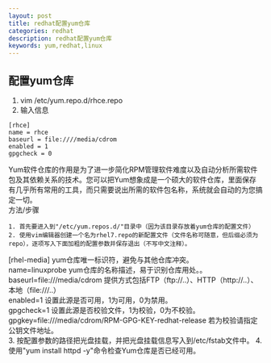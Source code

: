 ```yaml
---
layout: post
title: redhat配置yum仓库
categories: redhat
description: redhat配置yum仓库
keywords: yum,redhat,linux
---
```



## 配置yum仓库

 1. vim /etc/yum.repo.d/rhce.repo
 2. 输入信息
 ```
 [rhce]
 name = rhce
 baseurl = file:////media/cdrom
 enabled = 1
 gpgcheck = 0
 ```
 Yum软件仓库的作用是为了进一步简化RPM管理软件难度以及自动分析所需软件包及其依赖关系的技术。您可以把Yum想象成是一个硕大的软件仓库，里面保存有几乎所有常用的工具，而只需要说出所需的软件包名称，系统就会自动的为您搞定一切。  
方法/步骤

    1. 首先要进入到"/etc/yum.repos.d/"目录中（因为该目录存放着yum仓库的配置文件）
    2. 使用vim编辑器创建一个名为rhel7.repo的新配置文件（文件名称可随意，但后缀必须为repo），逐项写入下面加粗的配置参数并保存退出（不写中文注释）。  
[rhel-media] yum仓库唯一标识符，避免与其他仓库冲突。    
name=linuxprobe yum仓库的名称描述，易于识别仓库用处。。    
baseurl=file:///media/cdrom 提供方式包括FTP（ftp://..）、HTTP（http://..）、本地（file:///..）  
enabled=1 设置此源是否可用，1为可用，0为禁用。  
gpgcheck=1 设置此源是否校验文件，1为校验，0为不校验。  
gpgkey=file:///media/cdrom/RPM-GPG-KEY-redhat-release 若为校验请指定公钥文件地址。  
    3. 按配置参数的路径把光盘挂载，并把光盘挂载信息写入到/etc/fstab文件中。
    4. 使用"yum install httpd -y"命令检查Yum仓库是否已经可用。
